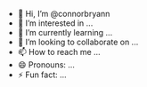 - 👋 Hi, I’m @connorbryann
- 👀 I’m interested in ...
- 🌱 I’m currently learning ...
- 💞️ I’m looking to collaborate on ...
- 📫 How to reach me ...
- 😄 Pronouns: ...
- ⚡ Fun fact: ...

<!---
connorbryann/connorbryann is a ✨ special ✨ repository because its `README.md` (this file) appears on your GitHub profile.
You can click the Preview link to take a look at your changes.
--->
